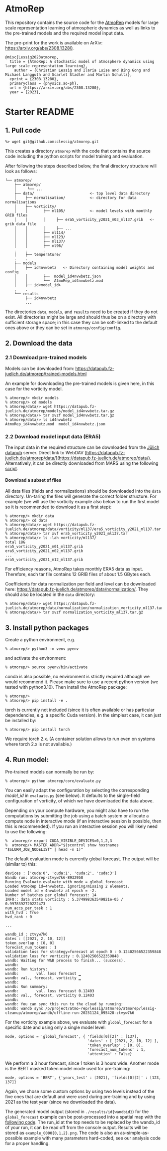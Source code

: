 # AtmoRep

This repository contains the source code for the [AtmoRep](https://www.atmorep.org) models for large scale representation learning of atmospheric dynamics as well as links to the pre-trained models and the required model input data.

The pre-print for the work is available on ArXiv: https://arxiv.org/abs/2308.13280.

```
@misc{Lessig2023atmorep,
  title = {AtmoRep: A stochastic model of atmosphere dynamics using large scale representation learning},
	author = {Christian Lessig and Ilaria Luise and Bing Gong and Michael Langguth and Scarlet Stadler and Martin Schultz},
  eprint = {2308.13280},
  primaryclass = {physics.ao-ph},
  url = {https://arxiv.org/abs/2308.13280},
  year = {2023},
```

# Starter README

## 1. Pull code

`````
%> wget git@github.com:clessig/atmorep.git
`````
This creates a directory ``atmorep`` with the code that contains the source code including the python scripts for model training and evaluation.

After following the steps described below, the final directory structure will look as follows:
````
└── atmorep/
    ├── atmorep/
    │     └── ... 
    ├── data/                         <- top level data directory
    │    ├── normalisation/           <- directory for data normalisations 
    │    ├── vorticity/
    │    │       ├── ml105/           <- model levels with monthly GRIB files
    │    │       │     ├── era5_vorticity_y2021_m03_ml137.grib   <- grib data file
    │    │       │     ├── ...
    │    │       ├── ml114/
    │    │       ├── ml123/
    │    │       ├── ml137/
    │    │       ├── ml96/
    .    .       .
    │    ├── temperature/
    .    .
    ├── models
    │    ├── id4nvwbetz   <- Directory containing model weights and config
    │    │       ├──  model_id4nvwbetz.json     
    │    │       └──  AtmoRep_id4nvwbetz.mod
    │    ├── id<model_id>
    .    .
    └── results
         ├── id4nvwbetz
         ...
````
The directories ``data``, ``models``, and ``results`` need to be created if they do not exist. All directories might be large and should thus be on a directory with sufficient storage space; in this case they can be soft-linked to the default ones above or they can be set in ``atmorep/config/config``. 

## 2. Download the data 

### 2.1 Download pre-trained models

Models can be downloaded from: https://datapub.fz-juelich.de/atmorep/trained-models.html

An example for downloading the pre-trained models is given here, in this case for the vorticity model.

`````
% atmorep/> mkdir models
% atmorep/> cd models
% atmorep/data/> wget https://datapub.fz-juelich.de/atmorep/models/model_id4nvwbetz.tar.gz
% atmorep/data/> tar xvzf model_id4nvwbetz.tar.gz
% atmorep/data/> ls id4nvwbetz
AtmoRep_id4nvwbetz.mod  model_id4nvwbetz.json
`````


### 2.2 Download model input data (ERA5)

The input data in the required structure can be downloaded from the [Jülich datapub](https://datapub.fz-juelich.de/atmorep/era5-data.html) server. Direct link to WebDAV [https://datapub.fz-juelich.de/atmorep/data/](https://datapub.fz-juelich.de/atmorep/data/). Alternatively, it can be directly downloaded from MARS using the following [script](https://www.atmorep.org/code/mars_era5_download.py).

#### Download a subset of files

All data files (fields and normalizations) should be downloaded into the ``data`` directory. Un-taring the files will generate the correct folder structure. For example (we will use the vorticity example also below to run the first model so it is recommended to download it as a first step):
`````
% atmorep/> mkdir data
% atmorep/> cd data
% atmorep/data/> wget https://datapub.fz-juelich.de/atmorep/data/vorticity/ml137/era5_vorticity_y2021_ml137.tar
% atmorep/data/> tar xvf era5_vorticity_y2021_ml137.tar
% atmorep/data/> ls -lah vorticity/ml137/
total 18G
era5_vorticity_y2021_m01_ml137.grib
era5_vorticity_y2021_m02_ml137.grib
...
era5_vorticity_y2021_m12_ml137.grib
`````
For efficiency reasons, AtmoRep takes monthly ERA5 data as input. Therefore, each tar file contains 12 GRIB files of about 1.5 GBytes each.

Coefficients for data normalization per field and level can be downloaded here: https://datapub.fz-juelich.de/atmorep/data/normalization/. They should also be located in the ```data``` directory:
`````
% atmorep/data/> wget https://datapub.fz-juelich.de/atmorep/data/normalization/normalization_vorticity_ml137.tar.gz
% atmorep/data/> tar xvzf normalization_vorticity_ml137.tar.gz
`````

## 3. Install python packages

Create a python environment, e.g.

`````
% atmorep/> python3 -m venv pyenv
`````

and activate the environment:

`````
% atmorep/> source pyenv/bin/activate
`````
conda is also possible, no environment is strictly required although we would recommend it. Please make sure to use a recent python version (we tested with python3.10).
Then install the AtmoRep package:
`````
% atmorep/>
% atmorep/> pip install -e .
`````

torch is currently not included (since it is often available or has particular dependencies, e.g. a specific Cuda version). In the simplest case, it can just be installed by:

`````
% atmorep/> pip install torch
`````
We require torch 2.x. (A container solution allows to run even on systems where torch 2.x is not available.)

## 4. Run model:
Pre-trained models can normally be run by:
`````
% atmorep/> python atmorep/core/evaluate.py
`````
You can easily adapt the configuration by selecting the corresponding _model_id_ in ``evaluate.py`` (see below). It defaults to the single-field configuration of vorticity, of which we have downloaded the data above.

Depending on your compute hardware, you might also have to run the computations by submitting the job using a batch system or allocate a compute node in interactive mode (if an interactive seesion is possible, then this is recommended). If you run an interactive session you will likely need to use the following:
`````
%  atmorep/> export CUDA_VISIBLE_DEVICES=0,1,2,3
%  atmorep/> MASTER_ADDR="$(scontrol show hostnames "$SLURM_JOB_NODELIST" | head -n 1)"
`````

The default evaluation mode is currently global forecast. The output will be (similar to) this:
````
devices : ['cuda:0', 'cuda:1', 'cuda:2', 'cuda:3']
Wandb run: atmorep-ztvyw7k6-8932958
Running Evaluate.evaluate with mode = global_forecast
Loaded AtmoRep id=4nvwbetz, ignoring/missing 2 elements.
Loaded model id = 4nvwbetz at epoch = -2.
Number of batches per global forecast: 14
INFO:: data stats vorticity : 5.374998363549821e-05 / 0.9978392720222473
num_accs_per_task : 1
with_hvd : True
hvd_rank : 0

...

wandb_id : ztvyw7k6
dates : [[2021, 2, 10, 12]]
token_overlap : [0, 0]
forecast_num_tokens : 1
validation loss for strategy=forecast at epoch 0 : 0.12402566522359848
validation loss for vorticity : 0.12402566522359848
wandb: Waiting for W&B process to finish... (success).
wandb: 
wandb: Run history:
wandb:        val. loss forecast ▁
wandb: val., forecast, vorticity ▁
wandb: 
wandb: Run summary:
wandb:        val. loss forecast 0.12403
wandb: val., forecast, vorticity 0.12403
wandb: 
wandb: You can sync this run to the cloud by running:
wandb: wandb sync /p/project/atmo-rep/lessig/atmorep/atmorep/lessig-cleanup/atmorep/wandb/offline-run-20231124_095428-ztvyw7k6
````
For the vorticity example above, we evaluate with ``global_forecast`` for a specific date and using only a single model level:
````
mode, options = 'global_forecast', { 'fields[0][2]' : [137],
                                     'dates' : [ [2021, 2, 10, 12] ],
                                     'token_overlap' : [0, 0],
                                     'forecast_num_tokens' : 1, 
                                     'attention' : False}
````
We perform a 3 hour forecast, since 1 token is 3 hours wide. Another mode is the BERT masked token model mode used for pre-training:
`````
mode, options = 'BERT', {'years_test' : [2021], 'fields[0][2]' : [123, 137]}
`````
Again, we chose some custom options by using two levels instead of the five ones that are default and were used during pre-training and by using 2021 as the test year (since we downloaded the data).

The generated model output (stored in ``./results/id{wandbid}``) for the ```global_forecast``` example can be post-processed into a spatial map with the [following code](https://www.atmorep.org/code/plot_forecast.py). The run_id at the top needs to be replaced by the wandb_id of your run, it can be read off from the console output. Results will be stored as ``example_0000{0,1,2}.png``. The code is also an as-simple-as-possible example with many parameters hard-coded, see our analysis code for a proper handling. 
